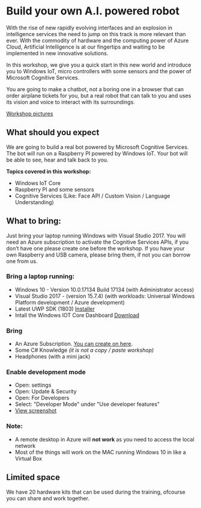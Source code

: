 # Build your own A.I. powered robot
With the rise of new rapidly evolving interfaces and an explosion in intelligence services the need to jump on this track is more relevant than ever. With the commodity of hardware and the computing power of Azure Cloud, Artificial Intelligence is at our fingertips and waiting to be implemented in new innovative solutions. 

In this workshop, we give you a quick start in this new world and introduce you to Windows IoT, micro controllers with some sensors and the power of Microsoft Cognitive Services. 

You are going to make a chatbot, not a boring one in a browser that can order airplane tickets for you, but a real robot that can talk to you and uses its vision and voice to interact with its surroundings.

[Workshop pictures](https://www.flickr.com/photos/hnky/albums/72157697118027531)

## What should you expect
We are going to build a real bot powered by Microsoft Cognitive Services. The bot will run on a Raspberry PI powered by Windows IoT. Your bot will be able to see, hear and talk back to you.   

**Topics covered in this workshop:**
- Windows IoT Core
- Raspberry PI and some sensors
- Cognitive Services (Like: Face API / Custom Vision / Language Understanding)

## What to bring:
Just bring your laptop running Windows with Visual Studio 2017. You will need an Azure subscription to activate the Cognitive Services APIs, if you don’t have one please create one before the workshop. If you have your own Raspberry and USB camera, please bring them, if not you can borrow one from us.

### Bring a laptop running:
- Windows 10 - Version	10.0.17134 Build 17134 (with Administrator access)
- Visual Studio 2017 -  (version 15.7.4) (with workloads: Universal Windows Platform development / Azure development)
- Latest UWP SDK (1803) [Installer](https://developer.microsoft.com/windows/downloads/windows-10-sdk?WT.mc_id=aiml-0000-heboelma)
- Intall the Windows IOT Core Dashboard [Download](https://go.microsoft.com/fwlink/?LinkID=708576&WT.mc_id=aiml-0000-heboelma)

### Bring
 - An Azure Subscription. [You can create on here](https://azure.microsoft.com/free/?WT.mc_id=aiml-0000-heboelma).
 - Some C# Knowledge *(it is not a copy / paste workshop)*
 - Headphones (with a mini jack)
 
### Enable development mode 
 - Open: settings
 - Open: Update & Security
 - Open: For Developers
 - Select: "Developer Mode" under "Use developer features"
 - [View screenshot](assets/img_0001.jpg)

### Note:
 - A remote desktop in Azure will **not work** as you need to access the local network
 - Most of the things will work on the MAC running Windows 10 in like a Virtual Box 

## Limited space
We have 20 hardware kits that can be used during the training, ofcourse you can share and work together.


